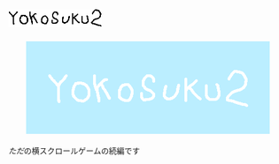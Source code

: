 # ![](imgs/logoblackmini.gif)  
<div align="center">
<img src="imgs/logo.gif" title="imgs/logo.gif">
</div>
<br/>
<i>ただ</i>の横スクロールゲームの続編です

